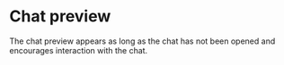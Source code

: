 # Chat preview

The chat preview appears as long as the chat has not been opened and encourages interaction with the chat.
